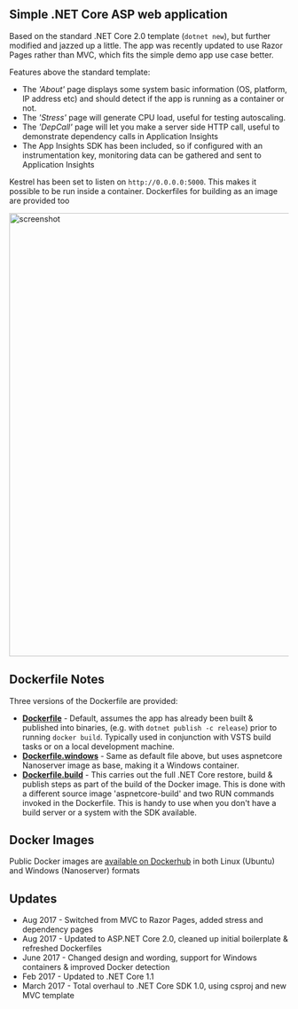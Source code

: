 ## Simple .NET Core ASP web application

Based on the standard .NET Core 2.0 template (`dotnet new`), but further modified and jazzed up a little. The app was recently updated to use Razor Pages rather than MVC, which fits the simple demo app use case better.

Features above the standard template:
- The *'About'* page displays some system basic information (OS, platform, IP address etc) and should detect if the app is running as a container or not. 
- The *'Stress'* page will generate CPU load, useful for testing autoscaling.
- The *'DepCall'* page will let you make a server side HTTP call, useful to demonstrate dependency calls in Application Insights
- The App Insights SDK has been included, so if configured with an instrumentation key, monitoring data can be gathered and sent to Application Insights

Kestrel has been set to listen on `http://0.0.0.0:5000`. This makes it possible to be run inside a container. Dockerfiles for building as an image are provided too 

<img src="https://user-images.githubusercontent.com/14982936/29657856-e82f4440-88b0-11e7-8575-dbbdf3edede5.png" alt="screenshot" style="width: 800px;"/>

## Dockerfile Notes
Three versions of the Dockerfile are provided:

- [**Dockerfile**](Dockerfile) - Default, assumes the app has already been built & published into binaries, (e.g. with `dotnet publish -c release`) prior to running `docker build`. Typically used in conjunction with VSTS build tasks or on a local development machine.
- [**Dockerfile.windows**](Dockerfile.windows) - Same as default file above, but uses aspnetcore Nanoserver image as base, making it a Windows container. 
- [**Dockerfile.build**](Dockerfile.build) - This carries out the full .NET Core restore, build & publish steps as part of the build of the Docker image. This is done with a different source image 'aspnetcore-build' and two RUN commands invoked in the Dockerfile. This is handy to use when you don't have a build server or a system with the SDK available. 

## Docker Images
Public Docker images are [available on Dockerhub](https://hub.docker.com/r/bencuk/dotnet-demoapp/) in both Linux (Ubuntu) and Windows (Nanoserver) formats

## Updates
* Aug 2017 - Switched from MVC to Razor Pages, added stress and dependency pages
* Aug 2017 - Updated to ASP.NET Core 2.0, cleaned up initial boilerplate & refreshed Dockerfiles
* June 2017 - Changed design and wording, support for Windows containers & improved Docker detection
* Feb 2017 - Updated to .NET Core 1.1
* March 2017 - Total overhaul to .NET Core SDK 1.0, using csproj and new MVC template
